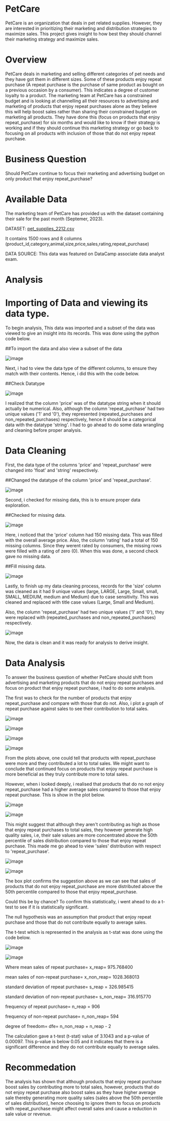 # PetCare
PetCare is an organization that deals in pet related supplies. However, they are interested in prioritizing their marketing and distribution strategies to maximize sales. This project gives insight to how best they should channel their marketing strategy and maximize sales.

# Overview
PetCare deals in marketing and selling different categories of pet needs and they have got them in different sizes. Some of these products enjoy repeat purchase (A repeat purchase is the purchase of same product as bought on a previous occasion by a consumer). This indicates a degree of customer loyalty to a product. The marketing team at PetCare has a constrained budget and is looking at channelling all their resources to advertising and marketing of products that enjoy repeat purchases alone as they believe this will help boost sales rather than sharing their constrained budget on marketing all products. They have done this (focus on products that enjoy repeat_purchase) for six months and would like to know if their strategy is working and if they should continue this marketing strategy or go back to focusing on all products with inclusion of those that do not enjoy repeat purchase.

# Business Question
Should PetCare continue to focus their marketing and advertising budget on only product that enjoy repeat_purchase?

# Available Data
The marketing team of PetCare has provided us with the dataset containing their sale for the past month (Septemer, 2023). 

DATASET: [pet_supplies_2212.csv](https://github.com/Adedayo1900/PetCare/files/13046716/pet_supplies_2212.csv)

It contains 1500 rows and 8 columns (product_id,category,animal,size,price,sales,rating,repeat_purchase)

DATA SOURCE: This data was featured on DataCamp associate data analyst exam.

# Analysis
  # Importing of Data and viewing its data type.
To begin analysis, This data was imported and a subset of the data was viewed to give an insight into its records. This was done using the python code below.

##To import the data and also view a subset of the data

![image](https://github.com/Adedayo1900/PetCare/assets/130705411/4e736727-8288-407b-84e4-80b7a9e57aad)

Next, i had to view the data type of the different columns, to ensure they match with their contents. Hence, i did this with the code below.

##Check Datatype

![image](https://github.com/Adedayo1900/PetCare/assets/130705411/88c4b44d-132c-4f0c-a967-a2f64c459955)

I realized that the column 'price' was of the datatype string when it should actually be numerical. Also, although the column 'repeat_purchase' had two unique values ('1' and '0'), they represented (repeated_purchases and non_repeated_purchases) respectively, hence it should be a categorical data with the datatype 'string'. I had to go ahead to do some data wrangling and cleaning before proper analysis.
  # Data Cleaning
First, the data type of the columns 'price' and 'repeat_purchase' were changed into 'float' and 'string' respectively.

##Changed the datatype of the column 'price' and 'repeat_purchase'.

![image](https://github.com/Adedayo1900/PetCare/assets/130705411/9b07c0a9-2e9c-47f3-90fb-d129932b7039)

Second, i checked for missing data, this is to ensure proper data exploration.

##Checked for missing data.

![image](https://github.com/Adedayo1900/PetCare/assets/130705411/3eb8d58d-204b-4bb2-b7cb-caa25adcc9a7)

Here, i noticed that the 'price' column had 150 missing data. This was filled with the overall average price. Also, the column 'rating' had a total of 150 missing columns. Since they werent rated by consumers, the missing rows were filled with a rating of zero (0). When this was done, a second check gave no missing data.

##Fill missing data.

![image](https://github.com/Adedayo1900/PetCare/assets/130705411/b0698c2d-75ca-4629-ae9d-8f503de35613)

Lastly, to finish up my data cleaning process, records for the 'size' column was cleaned as it had 9 unique values (large, LARGE, Large, Small, small, SMALL, MEDIUM, medium and Medium) due to case sensitivity. This was cleaned and replaced with title case values (Large, Small and Medium).

Also, the column 'repeat_purchase' had two unique values ('1' and '0'), they were replaced with (repeated_purchases and non_repeated_purchases) respectively.

![image](https://github.com/Adedayo1900/PetCare/assets/130705411/ac9bd7d1-3184-4282-bb81-e42b8a1c81f9)

Now, the data is clean and it was ready for analysis to derive insight.
  # Data Analysis
To answer the business question of whether PetCare should shift from advertising and marketing products that do not enjoy repeat purchases and focus on product that enjoy repeat purchase, i had to do some analysis. 

The first was to check for the number of products that enjoy repeat_purchase and compare with those that do not. Also, i plot a graph of repeat purchase against sales to see their contribution to total sales.

![image](https://github.com/Adedayo1900/PetCare/assets/130705411/faedfe0d-bc20-4063-a316-b7038c0ff384)

![image](https://github.com/Adedayo1900/PetCare/assets/130705411/4192757b-91d6-4d26-a3df-d6a8bc5eb872)

![image](https://github.com/Adedayo1900/PetCare/assets/130705411/742bf359-f82a-4b9f-bde6-c40201a4dd6c)

![image](https://github.com/Adedayo1900/PetCare/assets/130705411/63aa1203-5853-4e2f-8e31-b78e71f061a4)

From the plots above, one could tell that products with repeat_purchase were more and they contributed a lot to total sales. We might want to conclude that continued focus on products that enjoy repeat purchase is more beneficial as they truly contribute more to total sales.

However, when i looked deeply, i realised that products that do no not enjoy repeat_purchase had a higher average sales compared to those that enjoy repeat purchase. This is show in the plot below.

![image](https://github.com/Adedayo1900/PetCare/assets/130705411/3815365a-ab99-4d33-afb6-78053f057717)

![image](https://github.com/Adedayo1900/PetCare/assets/130705411/123dd4b1-6396-47a7-af4a-3b1c06426e87)

This might suggest that although they aren't contributing as high as those that enjoy repeat purchases to total sales, they however generate high quality sales, i.e, their sale values are more concentrated above the 50th percentile of sales distribution compared to those that enjoy repeat purchase. This made me go ahead to view 'sales' distribution with respect to 'repeat_purchase'.

![image](https://github.com/Adedayo1900/PetCare/assets/130705411/3660b47d-e073-4cfd-a925-5e46a2601073)

![image](https://github.com/Adedayo1900/PetCare/assets/130705411/1b0fc81c-78f6-4c24-a661-1ce12ee19006)

The box plot confirms the suggestion above as we can see that sales of products that do not enjoy repeat_purchase are more distributed above the 50th percentile compared to those that enjoy repeat_purchase.

Could this be by chance? To confirm this statistically, i went ahead to do a t-test to see if it is statistically significant.

The null hypothesis was an assumption that product that enjoy repeat purchase and those that do not contribute equally to average sales.

The t-test which is represented in the analysis as t-stat was done using the code below.

![image](https://github.com/Adedayo1900/PetCare/assets/130705411/5fffdcd9-31a0-4bcf-8c24-eddbf98f9ff6)

![image](https://github.com/Adedayo1900/PetCare/assets/130705411/b4e1407f-ea22-4686-b5f8-d11256c30973)

Where
mean sales of repeat purchase= x_reap= 975.768400

mean sales of non-repeat purchase= x_non_reap= 1028.368013

standard deviation of repeat purchase= s_reap = 326.985415

standard deviation of non-repeat purchase= s_non_reap= 316.915770

frequency of repeat purchase= n_reap = 906

frequency of non-repeat purchase= n_non_reap= 594

degree of freedom= dfe= n_non_reap + n_reap - 2

The calculation gave a t-test (t-stat) value of 3.1043 and a p-value of 0.00097. This p-value is below 0.05 and it indicates that there is a significant difference and they do not contribute equally to average sales.

# Recommedation
The analysis has shown that although products that enjoy repeat purchase boost sales by contributing more to total sales, however, products that do not enjoy repeat purchase also boost sales as they have higher average sale thereby generating more quality sales (sales above the 50th percentile of sales distribution), hence choosing to ignore them to focus on products with repeat_purchase might affect overall sales and cause a reduction in sale value or revenue.
